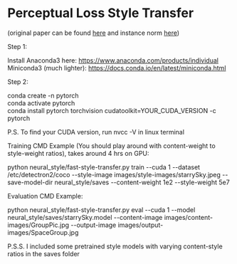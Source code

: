 # Perceptual Loss Style Transfer 
(original paper can be found [here](https://arxiv.org/abs/1603.08155) and instance norm [here](https://arxiv.org/abs/1607.08022))

Step 1:

Install Anaconda3 here: https://www.anaconda.com/products/individual \
Miniconda3 (much lighter): https://docs.conda.io/en/latest/miniconda.html

Step 2:

conda create -n pytorch \
conda activate pytorch \
conda install pytorch torchvision cudatoolkit=YOUR_CUDA_VERSION -c pytorch

P.S. To find your CUDA version, run nvcc -V in linux terminal

Training CMD Example (You should play around with content-weight to style-weight ratios), takes around 4 hrs on GPU:

python neural_style/fast-style-transfer.py train --cuda 1 --dataset /etc/detectron2/coco --style-image images/style-images/starrySky.jpeg --save-model-dir neural_style/saves --content-weight 1e2 --style-weight 5e7

Evaluation CMD Example:

python neural_style/fast-style-transfer.py eval --cuda 1 --model neural_style/saves/starrySky.model --content-image images/content-images/GroupPic.jpg --output-image images/output-images/SpaceGroup.jpg


P.S.S. I included some pretrained style models with varying content-style ratios in the saves folder
